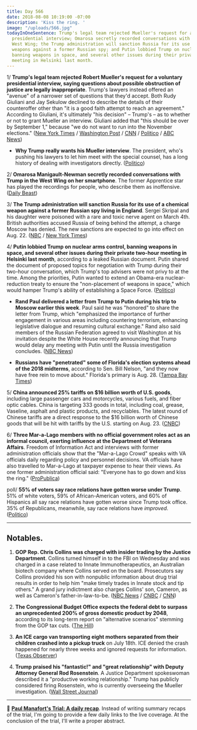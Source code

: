 ```yaml
---
title: Day 566
date: 2018-08-08 10:19:00 -07:00
description: 'Kiss the ring. '
image: "/uploads/566.jpg"
todayInOneSentence: Trump's legal team rejected Mueller's request for a voluntary
  presidential interview; Omarosa secretly recorded conversations with Trump in the
  West Wing; the Trump administration will sanction Russia for its use of a chemical
  weapons against a former Russian spy; and Putin lobbied Trump on nuclear arms control,
  banning weapons in space, and several other issues during their private two-hour
  meeting in Helsinki last month.
---
```


1/ **Trump's legal team rejected Robert Mueller's request for a voluntary presidential interview, saying questions about possible obstruction of justice are legally inappropriate**. Trump's lawyers instead offered an "avenue" of a narrower set of questions that they'd accept. Both Rudy Giuliani and Jay Sekulow declined to describe the details of their counteroffer other than "it is a good faith attempt to reach an agreement." According to Giuliani, it's ultimately "his decision" – Trump's – as to whether or not to grant Mueller an interview. Giuliani added that "this should be over by September 1," because "we do not want to run into the November elections." ([New York Times](https://www.nytimes.com/2018/08/08/us/politics/trump-mueller-interview.html) / [Washington Post](https://www.washingtonpost.com/politics/trump-lawyers-reject-interview-request-by-special-counsel-in-russia-probe/2018/08/08/d244b782-9b33-11e8-843b-36e177f3081c_story.html) / [CNN](https://www.cnn.com/2018/08/08/politics/donald-trump-robert-mueller-interview-rudy-giuliani/index.html) / [Politico](https://www.politico.com/story/2018/08/07/mueller-trump-giuliani-obstruction-justice-766372) / [ABC News](https://abcnews.go.com/Politics/giuliani-presidents-decision-interview-mueller/story?id=57111248))

* **Why Trump really wants his Mueller interview**. The president, who's pushing his lawyers to let him meet with the special counsel, has a long history of dealing with investigators directly. ([Politico](https://www.politico.com/story/2018/08/08/trump-mueller-new-york-766212))

2/ **Omarosa Manigault-Newman secretly recorded conversations with Trump in the West Wing on her smartphone**. The former Apprentice star has played the recordings for people, who describe them as inoffensive. ([Daily Beast](https://www.thedailybeast.com/omarosa-secretly-recorded-trumpand-played-the-audio-for-people-while-shopping-her-new-book-sources-say))

3/ **The Trump administration will sanction Russia for its use of a chemical weapon against a former Russian spy living in England**. Sergei Skripal and his daughter were poisoned with a rare and toxic nerve agent on March 4th. British authorities accused Russia of being behind the attempt, a charge Moscow has denied. The new sanctions are expected to go into effect on Aug. 22. ([NBC](https://www.nbcnews.com/politics/donald-trump/trump-administration-hit-russia-new-sanctions-skripal-poisoning-n898856) / [New York Times](https://www.nytimes.com/2018/08/08/world/europe/sanctions-russia-poisoning-spy-trump-putin.html))

4/ **Putin lobbied Trump on nuclear arms control, banning weapons in space, and several other issues during their private two-hour meeting in Helsinki last month**, according to a leaked Russian document. Putin shared the document of proposed topics for negotiation with Trump during their two-hour conversation, which Trump's top advisers were not privy to at the time. Among the priorities, Putin wanted to extend an Obama-era nuclear-reduction treaty to ensure the "non-placement of weapons in space," which would hamper Trump's ability of establishing a Space Force. ([Politico](https://www.politico.com/story/2018/08/07/putin-trump-arms-control-russia-724718))

* **Rand Paul delivered a letter from Trump to Putin during his trip to Moscow earlier this week**. Paul said he was "honored" to share the letter from Trump, which "emphasized the importance of further engagement in various areas including countering terrorism, enhancing legislative dialogue and resuming cultural exchange." Rand also said members of the Russian Federation agreed to visit Washington at his invitation despite the White House recently announcing that Trump would delay any meeting with Putin until the Russia investigation concludes. ([NBC News](https://www.nbcnews.com/politics/congress/sen-rand-paul-says-he-delivered-letter-trump-putin-n898676))

* **Russians have "penetrated" some of Florida's election systems ahead of the 2018 midterms**, according to Sen. Bill Nelson, "and they now have free rein to move about." Florida's primary is Aug. 28. ([Tampa Bay Times](https://www.tampabay.com/florida-politics/buzz/2018/08/08/bill-nelson-the-russians-have-penetrated-some-florida-voter-election-systems/))

5/ **China announced 25% tariffs on $16 billion worth of U.S. goods**, including large passenger cars and motorcycles, various fuels, and fiber optic cables. China is targeting 333 goods in total, including coal, grease, Vaseline, asphalt and plastic products, and recyclables. The latest round of Chinese tariffs are a direct response to the $16 billion worth of Chinese goods that will be hit with tariffs by the U.S. starting on Aug. 23. ([CNBC](https://www.cnbc.com/2018/08/08/china-announces-25percent-tariffs-on-16-billion-worth-of-us-goods-including.html))

6/ **Three Mar-a-Lago members with no official government roles act as an informal council, exerting influence at the Department of Veterans Affairs**. Freedom of Information Act and interviews with former administration officials show that the "Mar-a-Lago Crowd" speaks with VA officials daily regarding policy and personnel decisions. VA officials have also travelled to Mar-a-Lago at taxpayer expense to hear their views. As one former administration official said: "Everyone has to go down and kiss the ring." ([ProPublica](https://www.propublica.org/article/ike-perlmutter-bruce-moskowitz-marc-sherman-shadow-rulers-of-the-va))

poll/ **55% of voters say race relations have gotten worse under Trump**. 51% of white voters, 59% of African-American voters, and 60% of Hispanics all say race relations have gotten worse since Trump took office. 35% of Republicans, meanwhile, say race relations have *improved*. ([Politico](https://www.politico.com/story/2018/08/08/trump-race-relations-poll-766395))

---

## Notables.

1. **GOP Rep. Chris Collins was charged with insider trading by the Justice Department**. Collins turned himself in to the FBI on Wednesday and was charged in a case related to Innate Immunotherapeutics, an Australian biotech company where Collins served on the board. Prosecutors say Collins provided his son with nonpublic information about drug trial results in order to help him "make timely trades in Innate stock and tip others." A grand jury indictment also charges Collins' son, Cameron, as well as Cameron's father-in-law-to-be. ([NBC News](https://www.nbcnews.com/politics/politics-news/new-york-rep-chris-collins-arrested-insider-trading-charges-n898661) / [CNBC](https://www.cnbc.com/2018/08/08/gop-congressman-chris-collins-to-be-indicted-on-insider-trading-charge.html) / [CNN](https://www.cnn.com/2018/08/08/politics/chris-collins-indicted-insider-trading/index.html))

2. **The Congressional Budget Office expects the federal debt to surpass an unprecedented 200% of gross domestic product by 2048**, according to its long-term report on "alternative scenarios" stemming from the GOP tax cuts. ([The Hill](http://thehill.com/policy/finance/400974-cbo-national-debt-could-be-twice-the-size-of-gdp-by-2048))

3. **An ICE cargo van transporting eight mothers separated from their children crashed into a pickup truck** on July 18th. ICE denied the crash happened for nearly three weeks and ignored requests for information. ([Texas Observer](https://www.texasobserver.org/ice-crashed-a-van-full-of-separated-mothers-then-denied-it-ever-happened/))

4. **Trump praised his "fantastic!" and "great relationship" with Deputy Attorney General Rod Rosenstein**. A Justice Department spokeswoman described it a "productive working relationship." Trump has publicly considered firing Rosenstein, who is currently overseeing the Mueller investigation.  ([Wall Street Journal](https://www.wsj.com/articles/its-fantastic-trump-warms-to-rosenstein-1533720601))

---

📰 **[Paul Manafort's Trial: A daily recap](https://whatthefuckjusthappenedtoday.com/paul-manaforts-trial/)**. Instead of writing summary recaps of the trial, I'm going to provide a few daily links to the live coverage. At the conclusion of the trial, I'll write a proper abstract.

